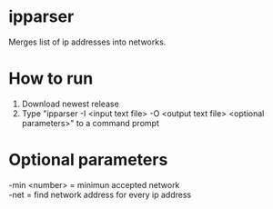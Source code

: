# ipparser

  Merges list of ip addresses into networks.

# How to run

  1. Download newest release
  2. Type "ipparser -I \<input text file\> -O \<output text file\> \<optional parameters\>" to a command prompt

# Optional parameters
  
  -min \<number\> = minimun accepted network<br/>
  -net = find network address for every ip address 
  
